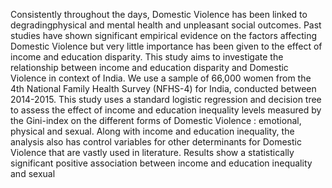 Consistently throughout the days, Domestic Violence has been linked to degradingphysical and mental health and unpleasant social outcomes. Past studies have shown significant empirical evidence on the factors affecting Domestic Violence but very little importance has been given to the effect of income and education disparity. This study aims to investigate the relationship between income and education disparity and Domestic Violence in context of India. We use a sample of 66,000 women from the 4th National Family Health Survey (NFHS-4) for India, conducted between 2014-2015. This study uses a standard logistic regression and decision tree to assess the effect of income and education inequality levels measured by the Gini-index on the different forms of Domestic Violence : emotional, physical and sexual. Along with income and education inequality, the analysis also has control variables for other determinants for Domestic Violence that are vastly used in literature. Results show a statistically significant positive association between  income and education inequality and sexual 